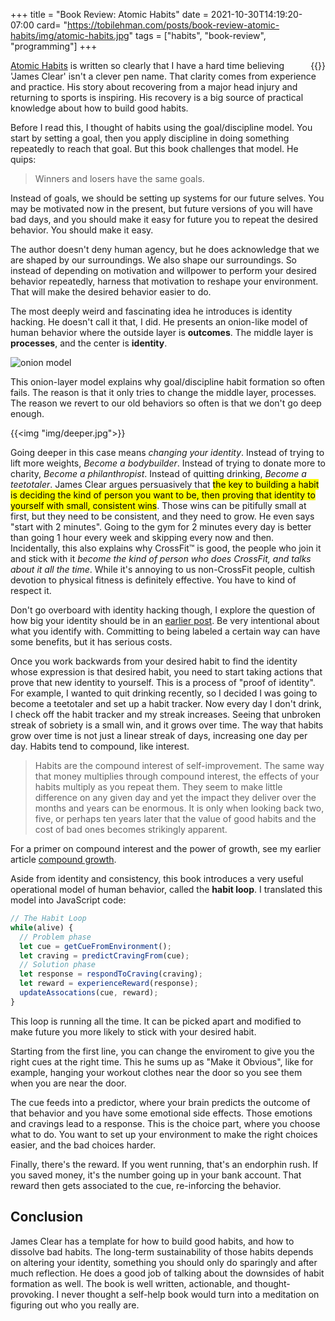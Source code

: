 +++
title = "Book Review: Atomic Habits"
date = 2021-10-30T14:19:20-07:00
card= "https://tobilehman.com/posts/book-review-atomic-habits/img/atomic-habits.jpg"
tags = ["habits", "book-review", "programming"]
+++

<div style="float: right">{{<img "img/atomic-habits.jpg">}}</div>

[Atomic Habits](https://jamesclear.com/atomic-habits) is written so clearly that I have a hard time believing 'James Clear' isn't a clever pen name. That clarity comes from experience and practice. His story about recovering from a major head injury and returning to sports is inspiring. His recovery is a big source of practical knowledge about how to build good habits.

Before I read this, I thought of habits using the goal/discipline model. You start by setting a goal, then you apply discipline in doing something repeatedly to reach that goal. But this book challenges that model. He quips:

> Winners and losers have the same goals.

Instead of goals, we should be setting up systems for our future selves. You may be motivated now in the present, but future versions of you will have bad days, and you should make it easy for future you to repeat the desired behavior. You should make it easy.

The author doesn't deny human agency, but he does acknowledge that we are shaped by our surroundings. We also shape our surroundings. So instead of depending on motivation and willpower to perform your desired behavior repeatedly, harness that motivation to reshape your environment. That will make the desired behavior easier to do. 

The most deeply weird and fascinating idea he introduces is identity hacking. He doesn't call it that, I did. He presents an onion-like model of human behavior where the outside layer is **outcomes**. The middle layer is **processes**, and the center is **identity**.

![onion model](https://jamesclear.com/wp-content/uploads/2012/12/Layers-of-behavior-change.png)

This onion-layer model explains why goal/discipline habit formation so often fails. The reason is that it only tries to change the middle layer, processes. The reason we revert to our old behaviors so often is that we don't go deep enough.

{{<img "img/deeper.jpg">}}

Going deeper in this case means <i>changing your identity</i>. Instead of trying to lift more weights, <i>Become a bodybuilder</i>. Instead of trying to donate more to charity, <i>Become a philanthropist</i>. Instead of quitting drinking, <i>Become a teetotaler</i>. James Clear argues persuasively that <mark>the key to building a habit is deciding the kind of person you want to be, then proving that identity to yourself with small, consistent wins</mark>. Those wins can be pitifully small at first, but they need to be consistent, and they need to grow. He even says "start with 2 minutes". Going to the gym for 2 minutes every day is better than going 1 hour every week and skipping every now and then. Incidentally, this also explains why CrossFit&trade; is good, the people who join it and stick with it <i>become the kind of person who does CrossFit, and talks about it all the time</i>. While it's annoying to us non-CrossFit people, cultish devotion to physical fitness is definitely effective. You have to kind of respect it.

Don't go overboard with identity hacking though, I explore the question of how big your identity should be in an [earlier post](/posts/how-big-identity). Be very intentional about what you identify with. Committing to being labeled a certain way can have some benefits, but it has serious costs.

Once you work backwards from your desired habit to find the identity whose expression is that desired habit, you need to start taking actions that prove that new identity to yourself. This is a process of "proof of identity". For example, I wanted to quit drinking recently, so I decided I was going to become a teetotaler and set up a habit tracker. Now every day I don't drink, I check off the habit tracker and my streak increases. Seeing that unbroken streak of sobriety is a small win, and it grows over time. The way that habits grow over time is not just a linear streak of days, increasing one day per day. Habits tend to compound, like interest. 

> Habits are the compound interest of self-improvement. The same way that money multiplies through compound interest, the effects of your habits multiply as you repeat them. They seem to make little difference on any given day and yet the impact they deliver over the months and years can be enormous. It is only when looking back two, five, or perhaps ten years later that the value of good habits and the cost of bad ones becomes strikingly apparent.

For a primer on compound interest and the power of growth, see my earlier article [compound growth](/posts/compound-growth).

Aside from identity and consistency, this book introduces a very useful operational model of human behavior, called the **habit loop**. I translated this model into JavaScript code:

```js
// The Habit Loop
while(alive) {
  // Problem phase
  let cue = getCueFromEnvironment();
  let craving = predictCravingFrom(cue);
  // Solution phase
  let response = respondToCraving(craving);
  let reward = experienceReward(response);
  updateAssocations(cue, reward);
}
```

This loop is running all the time. It can be picked apart and modified to make future you more likely to stick with your desired habit.

Starting from the first line, you can change the enviroment to give you the right cues at the right time. This he sums up as "Make it Obvious", like for example, hanging your workout clothes near the door so you see them when you are near the door. 

The cue feeds into a predictor, where your brain predicts the outcome of that behavior and you have some emotional side effects. Those emotions and cravings lead to a response. This is the choice part, where you choose what to do. You want to set up your environment to make the right choices easier, and the bad choices harder. 

Finally, there's the reward. If you went running, that's an endorphin rush. If you saved money, it's the number going up in your bank account. That reward then gets associated to the cue, re-inforcing the behavior.

## Conclusion
James Clear has a template for how to build good habits, and how to dissolve bad habits. The long-term sustainability of those habits depends on altering your identity, something you should only do sparingly and after much reflection. He does a good job of talking about the downsides of habit formation as well. The book is well written, actionable, and thought-provoking. I never thought a self-help book would turn into a meditation on figuring out who you really are. 
